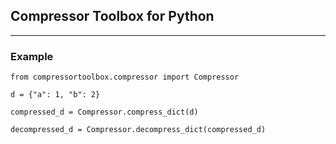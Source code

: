 ## Compressor Toolbox for Python
<hr>

### Example
```
from compressortoolbox.compressor import Compressor

d = {"a": 1, "b": 2}

compressed_d = Compressor.compress_dict(d)

decompressed_d = Compressor.decompress_dict(compressed_d)
```